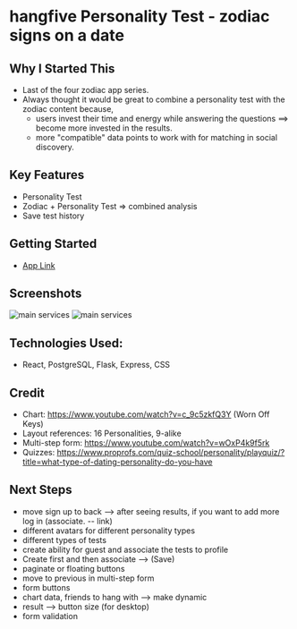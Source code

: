 # hangfive Personality Test - zodiac signs on a date

## Why I Started This
- Last of the four zodiac app series. 
- Always thought it would be great to combine a personality test with the zodiac content because, 
  - users invest their time and energy while answering the questions ==> become more invested in the results. 
  - more "compatible" data points to work with for matching in social discovery. 

## Key Features
- Personality Test
- Zodiac + Personality Test => combined analysis
- Save test history

## Getting Started
- <a href="https://personality-test-react.netlify.app/"> App Link</a>

## Screenshots
<img src="https://i.imgur.com/S5rOwAp.png"  alt="main services">
<img src="https://i.imgur.com/AEU80Bt.png"  alt="main services">


## Technologies Used:
- React, PostgreSQL, Flask, Express, CSS


## Credit 
- Chart: https://www.youtube.com/watch?v=c_9c5zkfQ3Y (Worn Off Keys)
- Layout references: 16 Personalities, 9-alike
- Multi-step form: https://www.youtube.com/watch?v=wOxP4k9f5rk
- Quizzes: https://www.proprofs.com/quiz-school/personality/playquiz/?title=what-type-of-dating-personality-do-you-have

## Next Steps
- move sign up to back --> after seeing results, if you want to add more log in (associate. -- link)
- different avatars for different personality types
- different types of tests
- create ability for guest and associate the tests to profile
- Create first and then associate --> (Save)
- paginate or floating buttons
- move to previous in multi-step form
- form buttons
- chart data, friends to hang with --> make dynamic
- result --> button size (for desktop)
- form validation